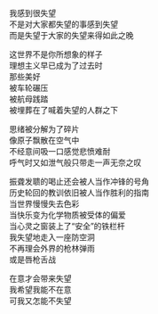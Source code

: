 我感到很失望  
不是对大家都失望的事感到失望  
而是失望于大家的失望来得如此之晚

这世界不是你所想象的样子  
理想主义早已成为了过去时  
那些美好  
被车轮碾压  
被航母践踏  
被埋葬在了喊着失望的人群之下

思绪被分解为了碎片  
像原子飘散在空气中  
不经意间吸一口感觉悲愤难耐  
呼气时又如泄气般只带走一声无奈之叹

振聋发聩的喝止还会被人当作冲锋的号角  
历史轮回的教训依旧被人当作胜利的指南  
当世界慢慢失去色彩  
当快乐变为化学物质被受体的偏爱  
当心灵之窗装上了“安全”的铁栏杆  
我失望地走入一座防空洞  
不再理会外界的枪林弹雨  
或是唇枪舌战

在意才会带来失望  
我希望我能不在意  
可我又怎能不失望